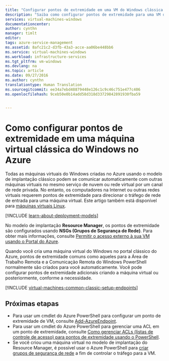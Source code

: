 ```yaml
---
title: "Configurar pontos de extremidade em uma VM do Windows clássica | Microsoft Docs"
description: "Saiba como configurar pontos de extremidade para uma VM do Windows no portal clássico do Azure para permitir a comunicação com uma máquina virtual do Windows no Azure."
services: virtual-machines-windows
documentationcenter: 
author: cynthn
manager: timlt
editor: 
tags: azure-service-management
ms.assetid: 8afc21c2-d3fb-43a3-acce-aa06be448bb6
ms.service: virtual-machines-windows
ms.workload: infrastructure-services
ms.tgt_pltfrm: vm-windows
ms.devlang: na
ms.topic: article
ms.date: 09/27/2016
ms.author: cynthn
translationtype: Human Translation
ms.sourcegitcommit: ee34a7ebd48879448e126c1c9c46c751e477c406
ms.openlocfilehash: 9ceb50e0b14add58d318d33729842891930fba59


---
```

# <a name="how-to-set-up-endpoints-on-a-classic-windows-virtual-machine-in-azure"></a>Como configurar pontos de extremidade em uma máquina virtual clássica do Windows no Azure
Todas as máquinas virtuais do Windows criadas no Azure usando o modelo de implantação clássico podem se comunicar automaticamente com outras máquinas virtuais no mesmo serviço de nuvem ou rede virtual por um canal de rede privada. No entanto, os computadores na Internet ou outras redes virtuais requerem pontos de extremidade para direcionar o tráfego de rede de entrada para uma máquina virtual. Este artigo também está disponível para [máquinas virtuais Linux](virtual-machines-linux-classic-setup-endpoints.md?toc=%2fazure%2fvirtual-machines%2flinux%2fclassic%2ftoc.json).

[!INCLUDE [learn-about-deployment-models](../../includes/learn-about-deployment-models-classic-include.md)]

No modelo de implantação **Resource Manager**, os pontos de extremidade são configurados usando **NSGs (Grupos de Segurança de Rede)**. Para obter mais informações, consulte [Permitir o acesso externo à sua VM usando o Portal do Azure](virtual-machines-windows-nsg-quickstart-portal.md?toc=%2fazure%2fvirtual-machines%2fwindows%2ftoc.json).

Quando você cria uma máquina virtual do Windows no portal clássico do Azure, pontos de extremidade comuns como aqueles para a Área de Trabalho Remota e a Comunicação Remota do Windows PowerShell normalmente são criados para você automaticamente. Você pode configurar pontos de extremidade adicionais criando a máquina virtual ou posteriormente, conforme a necessidade.

[!INCLUDE [virtual-machines-common-classic-setup-endpoints](../../includes/virtual-machines-common-classic-setup-endpoints.md)]

## <a name="next-steps"></a>Próximas etapas
* Para usar um cmdlet do Azure PowerShell para configurar um ponto de extremidade de VM, consulte [Add-AzureEndpoint](https://msdn.microsoft.com/library/azure/dn495300.aspx).
* Para usar um cmdlet do Azure PowerShell para gerenciar uma ACL em um ponto de extremidade, consulte [Como gerenciar ACLs (listas de controle de acesso) para pontos de extremidade usando o PowerShell](../virtual-network/virtual-networks-acl-powershell.md).
* Se você criou uma máquina virtual no modelo de implantação do Resource Manager, é possível usar o Azure PowerShell para [criar grupos de segurança de rede](../virtual-network/virtual-networks-create-nsg-arm-ps.md) a fim de controlar o tráfego para a VM.




<!--HONumber=Nov16_HO3-->


